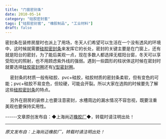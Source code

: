 ```yaml
---
title: "门窗密封条"
date: 2010-05-14
category: "硅胶密封套"
tags: ["硅胶密封套", "橡胶制品", "工业材料"]
draft: false
---
```


密封条在装修房屋时也派上了用场，冬天人们希望可以生活在一个没有透风的环境中，这时候就需要[硅胶密封条](http://www.smpolymer.com/guijiaomifengtiao/)来发挥它的长处，密封的关键主要是在门窗上，还有就是阳台的密封，为了能后美观一点，现在多数人都选择无框阳台窗，冬天可以享受阳光的照射，也不用顾虑紫外线的强弱。遇到一些圆形的柱状体这时候在密封时就要选择[硅胶密封圈](http://www.smpolymer.com/)还有[V型密封圈](http://www.smpolymer.com/)。

    密封条的材质一般有硅胶、pvc+硅胶，硅胶材质的密封条柔软，但有变色的可能；pvc+硅胶不易变色，但较硬，可能会开裂。所以大家在选购的时候要先了解这些[硅胶密封条](http://www.smpolymer.com/guijiaomifengtiao/)的特点。

    另外在厨房的装修上也要注意密封，水槽周边的漏水情况不容忽视，既要注重美观也要保持实用性。 

------文章原创发布自：◆上海尚迈[橡胶厂](http://www.smpolymer.com/)◆，转载时请注明出处！

---

*原文发布自：上海尚迈橡胶厂，转载时请注明出处！*
